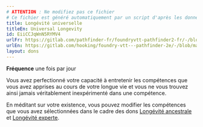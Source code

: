 ```yaml
---
# ATTENTION : Ne modifiez pas ce fichier
# Ce fichier est généré automatiquement par un script d'après les données du module Foundry VTT officiel et de sa traduction
title: Longévité universelle
titleEn: Universal Longevity
id: EiiCCJqWnN5RYMV4
urlFr: https://gitlab.com/pathfinder-fr/foundryvtt-pathfinder2-fr/-/blob/master/data/feats/EiiCCJqWnN5RYMV4.htm
urlEn: https://gitlab.com/hooking/foundry-vtt---pathfinder-2e/-/blob/master/packs/data/feats.db/universal-longevity.json
layout: dons
---
```

**Fréquence** une fois par jour

Vous avez perfectionné votre capacité à entretenir les compétences que vous avez apprises au cours de votre longue vie et vous ne vous trouvez ainsi jamais véritablement inexpérimenté dans une compétence.

En méditant sur votre existence, vous pouvez modifier les compétences que vous avez sélectionnées dans le cadre des dons [Longévité ancestrale](longévité-ancestrale.md) et [Longévité experte](longévité-experte.md).
